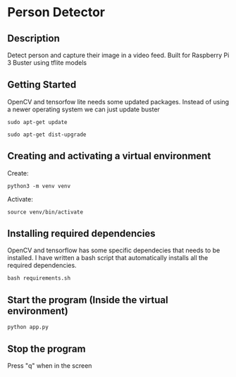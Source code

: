 # Person Detector

## Description
Detect person and capture their image in a video feed. Built for Raspberry Pi 3 Buster using tflite models

## Getting Started
OpenCV and tensorfow lite needs some updated packages. Instead of using a newer operating system we can just update buster
```
sudo apt-get update
```
```
sudo apt-get dist-upgrade
```

## Creating and activating a virtual environment
Create:
```
python3 -m venv venv
```

Activate:
```
source venv/bin/activate
```

## Installing required dependencies
OpenCV and tensorflow has some specific dependecies that needs to be installed. I have written a bash script that automatically installs all the required dependencies.
```
bash requirements.sh
```

## Start the program (Inside the virtual environment)
```
python app.py
```

## Stop the program
Press "q" when in the screen

